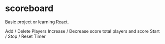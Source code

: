 # scoreboard

Basic project or learning React.

Add / Delete Players
Increase / Decrease score
total players and score
Start / Stop / Reset Timer
